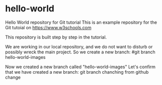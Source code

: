 # hello-world
Hello World repository for Git tutorial
This is an example repository for the Git tutoial on https://www.w3schools.com

This repository is built step by step in the tutorial.

We are working in our local repository, and we do not want to disturb or possibly wreck the main project.
So we create a new branch:
#git branch hello-world-images 

Now we created a new branch called "hello-world-images"
Let's confirm that we have created a new branch:
git branch
chanching from github
change

